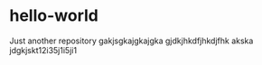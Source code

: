 # hello-world
Just another repository
gakjsgkajgkajgka
gjdkjhkdfjhkdjfhk akska
jdgkjskt12i35j1i5ji1

